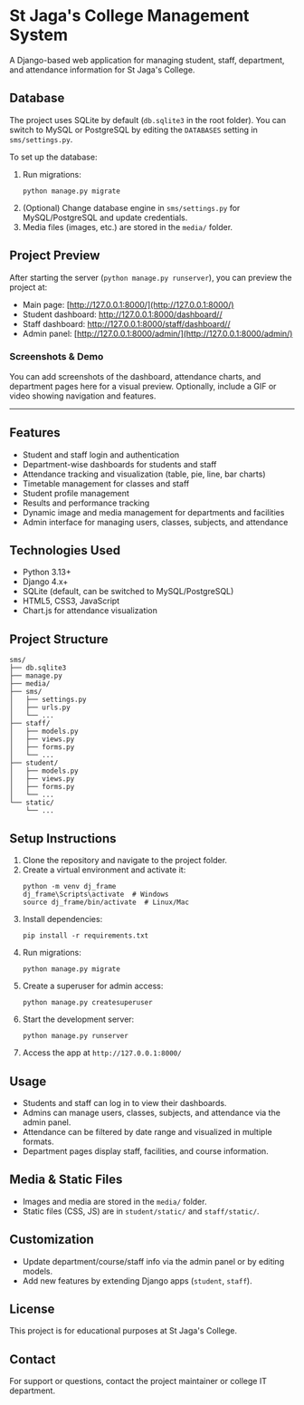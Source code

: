 # St Jaga's College Management System

A Django-based web application for managing student, staff, department, and attendance information for St Jaga's College.


## Database

The project uses SQLite by default (`db.sqlite3` in the root folder). You can switch to MySQL or PostgreSQL by editing the `DATABASES` setting in `sms/settings.py`.

To set up the database:
1. Run migrations:
   ```
   python manage.py migrate
   ```
2. (Optional) Change database engine in `sms/settings.py` for MySQL/PostgreSQL and update credentials.
3. Media files (images, etc.) are stored in the `media/` folder.

## Project Preview

After starting the server (`python manage.py runserver`), you can preview the project at:

- Main page: [http://127.0.0.1:8000/](http://127.0.0.1:8000/)
- Student dashboard: [http://127.0.0.1:8000/dashboard/<student-slug>/](http://127.0.0.1:8000/dashboard/<student-slug>/)
- Staff dashboard: [http://127.0.0.1:8000/staff/dashboard/<staff-slug>/](http://127.0.0.1:8000/staff/dashboard/<staff-slug>/)
- Admin panel: [http://127.0.0.1:8000/admin/](http://127.0.0.1:8000/admin/)

### Screenshots & Demo

You can add screenshots of the dashboard, attendance charts, and department pages here for a visual preview. Optionally, include a GIF or video showing navigation and features.

---
## Features
- Student and staff login and authentication
- Department-wise dashboards for students and staff
- Attendance tracking and visualization (table, pie, line, bar charts)
- Timetable management for classes and staff
- Student profile management
- Results and performance tracking
- Dynamic image and media management for departments and facilities
- Admin interface for managing users, classes, subjects, and attendance

## Technologies Used
- Python 3.13+
- Django 4.x+
- SQLite (default, can be switched to MySQL/PostgreSQL)
- HTML5, CSS3, JavaScript
- Chart.js for attendance visualization

## Project Structure
```
sms/
├── db.sqlite3
├── manage.py
├── media/
├── sms/
│   ├── settings.py
│   ├── urls.py
│   └── ...
├── staff/
│   ├── models.py
│   ├── views.py
│   ├── forms.py
│   └── ...
├── student/
│   ├── models.py
│   ├── views.py
│   ├── forms.py
│   └── ...
└── static/
    └── ...
```

## Setup Instructions
1. Clone the repository and navigate to the project folder.
2. Create a virtual environment and activate it:
   ```
   python -m venv dj_frame
   dj_frame\Scripts\activate  # Windows
   source dj_frame/bin/activate  # Linux/Mac
   ```
3. Install dependencies:
   ```
   pip install -r requirements.txt
   ```
4. Run migrations:
   ```
   python manage.py migrate
   ```
5. Create a superuser for admin access:
   ```
   python manage.py createsuperuser
   ```
6. Start the development server:
   ```
   python manage.py runserver
   ```
7. Access the app at `http://127.0.0.1:8000/`

## Usage
- Students and staff can log in to view their dashboards.
- Admins can manage users, classes, subjects, and attendance via the admin panel.
- Attendance can be filtered by date range and visualized in multiple formats.
- Department pages display staff, facilities, and course information.

## Media & Static Files
- Images and media are stored in the `media/` folder.
- Static files (CSS, JS) are in `student/static/` and `staff/static/`.

## Customization
- Update department/course/staff info via the admin panel or by editing models.
- Add new features by extending Django apps (`student`, `staff`).

## License
This project is for educational purposes at St Jaga's College.

## Contact
For support or questions, contact the project maintainer or college IT department.
